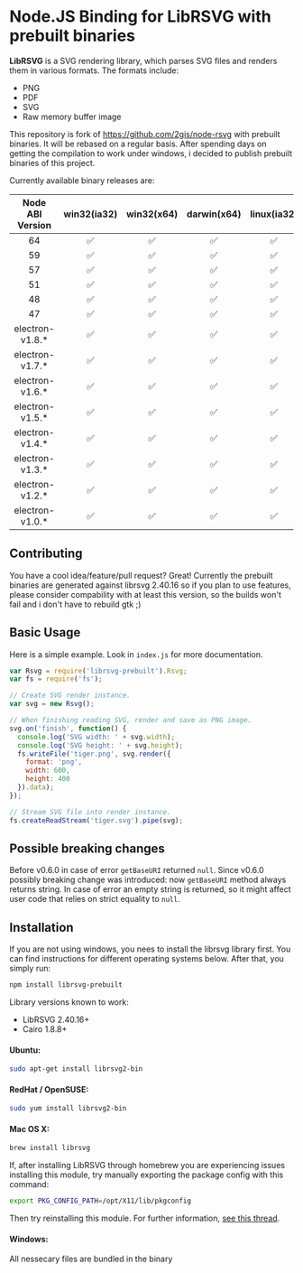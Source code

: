# Node.JS Binding for LibRSVG with prebuilt binaries

**LibRSVG** is a SVG rendering library, which parses SVG files and renders them in various formats. The formats include:

 *  PNG
 *  PDF
 *  SVG
 *  Raw memory buffer image

This repository is fork of https://github.com/2gis/node-rsvg with prebuilt binaries. It will be rebased on a regular basis.
After spending days on getting the compilation to work under windows, i decided to publish prebuilt binaries of this project.

Currently available binary releases are:

| Node ABI Version | win32(ia32) | win32(x64) | darwin(x64) | linux(ia32) | linux(x64) |
|:----------------:|:-----------:|:----------:|:-----------:|:-----------:|:----------:|
|64                |:white_check_mark:|:white_check_mark:|:white_check_mark:|:white_check_mark:|:white_check_mark:|
|59                |:white_check_mark:|:white_check_mark:|:white_check_mark:|:white_check_mark:|:white_check_mark:|
|57                |:white_check_mark:|:white_check_mark:|:white_check_mark:|:white_check_mark:|:white_check_mark:|
|51                |:white_check_mark:|:white_check_mark:|:white_check_mark:|:white_check_mark:|:white_check_mark:|
|48                |:white_check_mark:|:white_check_mark:|:white_check_mark:|:white_check_mark:|:white_check_mark:|
|47                |:white_check_mark:|:white_check_mark:|:white_check_mark:|:white_check_mark:|:white_check_mark:|
|electron-v1.8.*   |:white_check_mark:|:white_check_mark:|:white_check_mark:|:white_check_mark:|:white_check_mark:|
|electron-v1.7.*   |:white_check_mark:|:white_check_mark:|:white_check_mark:|:white_check_mark:|:white_check_mark:|
|electron-v1.6.*   |:white_check_mark:|:white_check_mark:|:white_check_mark:|:white_check_mark:|:white_check_mark:|
|electron-v1.5.*   |:white_check_mark:|:white_check_mark:|:white_check_mark:|:white_check_mark:|:white_check_mark:|
|electron-v1.4.*   |:white_check_mark:|:white_check_mark:|:white_check_mark:|:white_check_mark:|:white_check_mark:|
|electron-v1.3.*   |:white_check_mark:|:white_check_mark:|:white_check_mark:|:white_check_mark:|:white_check_mark:|
|electron-v1.2.*   |:white_check_mark:|:white_check_mark:|:white_check_mark:|:white_check_mark:|:white_check_mark:|
|electron-v1.0.*   |:white_check_mark:|:white_check_mark:|:white_check_mark:|:white_check_mark:|:white_check_mark:|

## Contributing

You have a cool idea/feature/pull request? Great!
Currently the prebuilt binaries are generated against librsvg 2.40.16 so if you plan to use features, please consider
compability with at least this version, so the builds won't fail and i don't have to rebuild gtk ;)

## Basic Usage

Here is a simple example. Look in `index.js` for more documentation.

```javascript
var Rsvg = require('librsvg-prebuilt').Rsvg;
var fs = require('fs');

// Create SVG render instance.
var svg = new Rsvg();

// When finishing reading SVG, render and save as PNG image.
svg.on('finish', function() {
  console.log('SVG width: ' + svg.width);
  console.log('SVG height: ' + svg.height);
  fs.writeFile('tiger.png', svg.render({
    format: 'png',
    width: 600,
    height: 400
  }).data);
});

// Stream SVG file into render instance.
fs.createReadStream('tiger.svg').pipe(svg);
```

## Possible breaking changes

Before v0.6.0 in case of error `getBaseURI` returned `null`.
Since v0.6.0 possibly breaking change was introduced: now `getBaseURI` method always returns string. In case of error an empty string is returned, so it might affect user code that relies on strict equality to `null`. 

## Installation

If you are not using windows, you nees to install the librsvg library first. You can find instructions for different operating systems below. After that, you simply run:

```bash
npm install librsvg-prebuilt
```

Library versions known to work:

 *  LibRSVG 2.40.16+
 *  Cairo 1.8.8+

#### Ubuntu:

```bash
sudo apt-get install librsvg2-bin
```

#### RedHat / OpenSUSE:

```bash
sudo yum install librsvg2-bin
```

#### Mac OS X:

```bash
brew install librsvg
```

If, after installing LibRSVG through homebrew you are experiencing issues installing this module, try manually exporting the package config with this command:

```bash
export PKG_CONFIG_PATH=/opt/X11/lib/pkgconfig
```

Then try reinstalling this module. For further information, [see this thread](https://github.com/Homebrew/homebrew/issues/14123).

#### Windows:

All nessecary files are bundled in the binary

